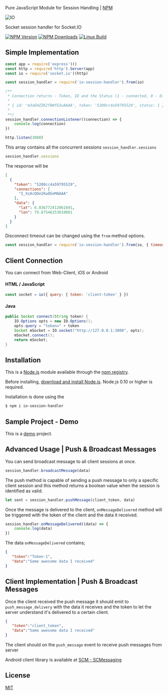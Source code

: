 Pure JavaScript Module for Session Handling | [NPM](https://www.npmjs.com/package/io-session-handler)

![IO](https://i.imgur.com/K9Xp39g.png)

Socket session handler for Socket.IO

[![NPM Version][npm-image]][npm-url]
[![NPM Downloads][downloads-image]][downloads-url]
[![Linux Build][travis-image]][travis-url]

## Simple Implementation

``` js
const app = require('express')()
const http = require('http').Server(app)
const io = require('socket.io')(http)

const session_handler = require('io-session-handler').from(io)

/**
 * Connection returns - Token, ID and the Status (1 - connected, 0 - Disconnected)
 * 
 * { id: 'm3aEHZZK2f8WfG3uAAAA', token: '5200cc4a59795529', status: 1 }
 * 
 **/
session_handler.connectionListener((connection) => {
    console.log(connection)
})

http.listen(3000)
```

This array contains all the concurrent sessions `session_handler.sessions`

``` js
session_handler.sessions
```

The response will be

``` json
[
  {
    "token": "5200cc4a59795529",
    "connections": [
      "I_XzAcQOeIKw8EeMAAAA"
    ],
    "data": {
      "lat": 6.836772412061691,
      "lon": 79.87546253018081
    }
  }
]
```

Disconnect timeout can be changed using the `from` method options.

```js
const session_handler = require('io-session-handler').from(io, { timeout: 5000 })
```

## Client Connection

You can connect from Web-Client, iOS or Android

#### HTML / JavaScript

``` js
const socket = io({ query: { token: 'client-token' } })
```

#### Java

``` java
public Socket connect(String token) {
    IO.Options opts = new IO.Options();
    opts.query = "token=" + token
    Socket mSocket = IO.socket("http://127.0.0.1:3000", opts);
    mSocket.connect();
    return mSocket;
}
```

## Installation

This is a [Node.js](https://nodejs.org/en/) module available through the
[npm registry](https://www.npmjs.com/).

Before installing, [download and install Node.js](https://nodejs.org/en/download/).
Node.js 0.10 or higher is required.

Installation is done using the

``` bash
$ npm i io-session-handler
```

## Sample Project - Demo

This is a [demo](/demo) project.

## Advanced Usage | Push & Broadcast Messages

You can send broadcast message to all client sessions at once.

```js
session_handler.broadcastMessage(data)
```

The push method is capable of sending a push message to only a specific client session and this method returns a boolean value when the session is identified as valid.

```js
let sent = session_handler.pushMessage(client_token, data)
```

Once the message is delivered to the client, `onMessageDelivered` method will be triggered with the token of the client and the data it received.

```js
session_handler.onMessageDelivered((data) => {
    console.log(data)
})
```

The data `onMessageDelivered` contains; 

```json
{
   "token":"Token-1",
   "data":"Some awesome data I received"
}
```

## Client Implementation | Push & Broadcast Messages

Once the client received the push message it should emit to `push_message_delivery` with the data it receives and the token to let the server understand it's delivered to a certain client.

```json
{
   "token":"client_token",
   "data":"Some awesome data I received"
}
```

The client should on the `push_message` event to receive push messages from server

Android client library is available at [SCM - SCMessaging](https://aslamanver.github.io/scm/)

## License

  [MIT](LICENSE.md)

[npm-image]: https://img.shields.io/npm/v/io-session-handler.svg
[npm-url]: https://npmjs.org/package/io-session-handler
[downloads-image]: https://img.shields.io/npm/dm/io-session-handler.svg
[downloads-url]: https://npmcharts.com/compare/io-session-handler?minimal=true
[travis-image]: https://travis-ci.org/aslamanver/io-session-handler.svg?branch=master
[travis-url]: https://travis-ci.org/aslamanver/io-session-handler
